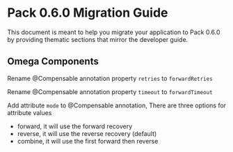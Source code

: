 # Pack 0.6.0 Migration Guide

This document is meant to help you migrate your application to Pack 0.6.0 by providing thematic sections that mirror the developer guide.

## Omega Components

Rename @Compensable annotation property `retries`  to `forwardRetries`

Rename @Compensable annotation property `timeout`  to `forwardTimeout`

Add attribute `mode` to @Compensable annotation, There are three options for attribute values

- forward, it will use the forward recovery
- reverse, it will use the reverse recovery (default)
- combine, it will use the first forward then reverse